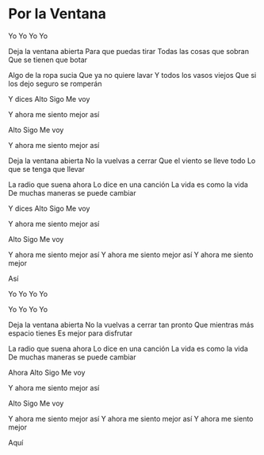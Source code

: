 # Por la Ventana

Yo
Yo
Yo
Yo

Deja la ventana abierta
Para que puedas tirar
Todas las cosas que sobran
Que se tienen que botar

Algo de la ropa sucia
Que ya no quiere lavar
Y todos los vasos viejos
Que si los dejo seguro se romperán

Y dices
Alto
Sigo
Me voy

Y ahora me siento mejor así

Alto
Sigo
Me voy

Y ahora me siento mejor así

Deja la ventana abierta
No la vuelvas a cerrar
Que el viento se lleve todo
Lo que se tenga que llevar

La radio que suena ahora
Lo dice en una canción
La vida es como la vida
De muchas maneras se puede cambiar

Y dices
Alto
Sigo
Me voy

Y ahora me siento mejor así

Alto
Sigo
Me voy

Y ahora me siento mejor así
Y ahora me siento mejor así
Y ahora me siento mejor

Así

Yo
Yo
Yo
Yo

Yo
Yo
Yo
Yo

Deja la ventana abierta
No la vuelvas a cerrar tan pronto
Que mientras más espacio tienes
Es mejor para disfrutar

La radio que suena ahora
Lo dice en una canción
La vida es como la vida
De muchas maneras se puede cambiar

Ahora
Alto
Sigo
Me voy

Y ahora me siento mejor así

Alto
Sigo
Me voy

Y ahora me siento mejor así
Y ahora me siento mejor así
Y ahora me siento mejor

Aquí
